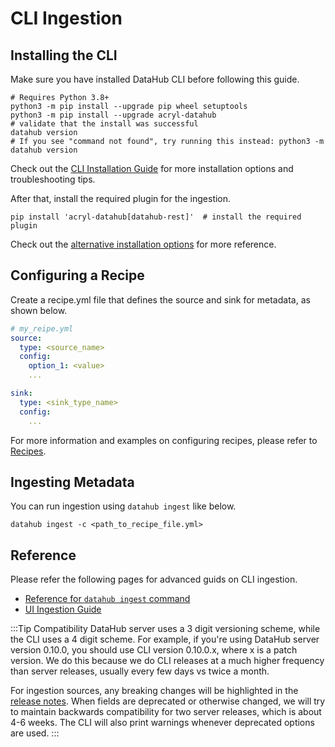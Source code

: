 # CLI Ingestion

## Installing the CLI

Make sure you have installed DataHub CLI before following this guide.

```shell
# Requires Python 3.8+
python3 -m pip install --upgrade pip wheel setuptools
python3 -m pip install --upgrade acryl-datahub
# validate that the install was successful
datahub version
# If you see "command not found", try running this instead: python3 -m datahub version
```

Check out the [CLI Installation Guide](../docs/cli.md#installation) for more installation options and troubleshooting tips.

After that, install the required plugin for the ingestion.

```shell
pip install 'acryl-datahub[datahub-rest]'  # install the required plugin
```

Check out the [alternative installation options](../docs/cli.md#alternate-installation-options) for more reference.

## Configuring a Recipe

Create a recipe.yml file that defines the source and sink for metadata, as shown below.

```yaml
# my_reipe.yml
source:
  type: <source_name>
  config:
    option_1: <value>
    ...

sink:
  type: <sink_type_name>
  config:
    ...
```

For more information and examples on configuring recipes, please refer to [Recipes](recipe_overview.md).

## Ingesting Metadata

You can run ingestion using `datahub ingest` like below.

```shell
datahub ingest -c <path_to_recipe_file.yml>
```

## Reference

Please refer the following pages for advanced guids on CLI ingestion.

- [Reference for `datahub ingest` command](../docs/cli.md#ingest)
- [UI Ingestion Guide](../docs/ui-ingestion.md)

:::Tip Compatibility
DataHub server uses a 3 digit versioning scheme, while the CLI uses a 4 digit scheme. For example, if you're using DataHub server version 0.10.0, you should use CLI version 0.10.0.x, where x is a patch version.
We do this because we do CLI releases at a much higher frequency than server releases, usually every few days vs twice a month.

For ingestion sources, any breaking changes will be highlighted in the [release notes](../docs/how/updating-datahub.md). When fields are deprecated or otherwise changed, we will try to maintain backwards compatibility for two server releases, which is about 4-6 weeks. The CLI will also print warnings whenever deprecated options are used.
:::
